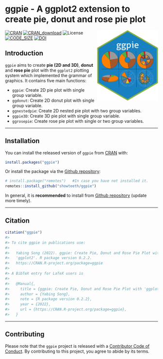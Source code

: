 
<!-- README.md is generated from README.Rmd. Please edit that file -->
# ggpie - A ggplot2 extension to create pie, donut and rose pie plot

<img src = "man/figures/ggpie_hex.png" align = "right" width = "200"/>

[![CRAN](https://www.r-pkg.org/badges/version/ggpie?color=orange)](https://cran.r-project.org/package=ggpie) [![CRAN\_download](http://cranlogs.r-pkg.org/badges/grand-total/ggpie?color=blue)](https://cran.r-project.org/package=ggpie) ![License](https://img.shields.io/badge/license-MIT-green) [![CODE\_SIZE](https://img.shields.io/github/languages/code-size/showteeth/ggpie.svg)](https://github.com/showteeth/ggpie) [![DOI](https://zenodo.org/badge/DOI/10.5281/zenodo.6580728.svg)](https://doi.org/10.5281/zenodo.6580728)

## Introduction

`ggpie` aims to create **pie (2D and 3D)**, **donut** and **rose pie** plot with the `ggplot2` plotting system which implemented the grammar of graphics. It contains five main functions:

-   `ggpie`: Create 2D pie plot with single group variable.
-   `ggdonut`: Create 2D donut plot with single group variable.
-   `ggnestedpie`: Create 2D nested pie plot with two group variables.
-   `ggpie3D`: Create 3D pie plot with single group variable.
-   `ggrosepie`: Create rose pie plot with single or two group variables.

<hr />

## Installation

You can install the released version of `ggpie` from [CRAN](https://cran.r-project.org/package=ggpie) with:

``` r
install.packages("ggpie")
```

Or install the package via the [Github repository](https://github.com/showteeth/ggpie):

``` r
# install.package("remotes")   #In case you have not installed it.
remotes::install_github("showteeth/ggpie")
```

In general, it is **recommended** to install from [Github repository](https://github.com/showteeth/ggpie) (update more timely).

<hr />

## Citation

``` r
citation("ggpie")
#> 
#> To cite ggpie in publications use:
#> 
#>   Yabing Song (2022). ggpie: Create Pie, Donut and Rose Pie Plot with
#>   'ggplot2'. R package version 0.2.2.
#>   https://CRAN.R-project.org/package=ggpie
#> 
#> A BibTeX entry for LaTeX users is
#> 
#>   @Manual{,
#>     title = {ggpie: Create Pie, Donut and Rose Pie Plot with 'ggplot2'.},
#>     author = {Yabing Song},
#>     note = {R package version 0.2.2},
#>     year = {2022},
#>     url = {https://CRAN.R-project.org/package=ggpie},
#>   }
```

<hr />

## Contributing

Please note that the `ggpie` project is released with a [Contributor Code of Conduct](https://www.contributor-covenant.org/version/1/0/0/code-of-conduct/). By contributing to this project, you agree to abide by its terms.

<br />
